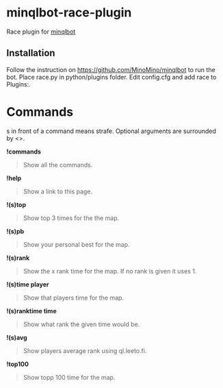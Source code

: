 # minqlbot-race-plugin
Race plugin for [minqlbot](https://github.com/MinoMino/minqlbot)

## Installation
Follow the instruction on https://github.com/MinoMino/minqlbot to run the bot. Place race.py in python/plugins folder. Edit config.cfg and add race to Plugins:.

# Commands
s in front of a command means strafe. Optional arguments are surrounded by <>.

**!commands**
>Show all the commands.

**!help**
>Show a link to this page.

**!(s)top <map>**
>Show top 3 times for the the map.

**!(s)pb <map>**
>Show your personal best for the map.

**!(s)rank <rank> <map>**
>Show the x rank time for the map. If no rank is given it uses 1.

**!(s)time player <map>**
>Show that players time for the map.

**!(s)ranktime time <map>**
>Show what rank the given time would be.

**!(s)avg <player>**
>Show players average rank using ql.leeto.fi.

**!top100 <map>**
>Show topp 100 time for the map.
